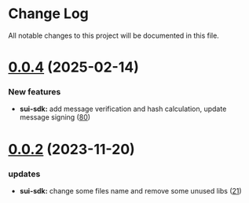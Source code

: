 
# Change Log

All notable changes to this project will be documented in this file.

# [0.0.4](https://github.com/okx/go-wallet-sdk) (2025-02-14)

### New features

- **sui-sdk:** add message verification and hash calculation, update message signing ([80](https://github.com/okx/go-wallet-sdk/pull/80))

# [0.0.2](https://github.com/okx/go-wallet-sdk) (2023-11-20)

### updates

- **sui-sdk:** change some files name and remove some unused libs ([21](https://github.com/okx/go-wallet-sdk/pull/21))
